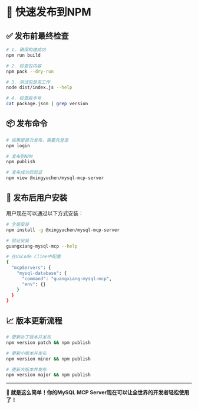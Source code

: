 # 🚀 快速发布到NPM

## ✅ 发布前最终检查

```bash
# 1. 确保构建成功
npm run build

# 2. 检查包内容
npm pack --dry-run

# 3. 测试包是否工作
node dist/index.js --help

# 4. 检查版本号
cat package.json | grep version
```

## 📦 发布命令

```bash
# 如果是首次发布，需要先登录
npm login

# 发布到NPM
npm publish

# 发布成功后验证
npm view @xingyuchen/mysql-mcp-server
```

## 🎯 发布后用户安装

用户现在可以通过以下方式安装：

```bash
# 全局安装
npm install -g @xingyuchen/mysql-mcp-server

# 验证安装
guangxiang-mysql-mcp --help

# 在VSCode Cline中配置
{
  "mcpServers": {
    "mysql-database": {
      "command": "guangxiang-mysql-mcp",
      "env": {}
    }
  }
}
```

## 📈 版本更新流程

```bash
# 更新补丁版本并发布
npm version patch && npm publish

# 更新小版本并发布  
npm version minor && npm publish

# 更新大版本并发布
npm version major && npm publish
```

---

**🎉 就是这么简单！你的MySQL MCP Server现在可以让全世界的开发者轻松使用了！** 